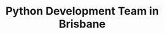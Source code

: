 ---
title: Python Development Team in Brisbane
permalink: /landings/locations/brisbane/developer/python
technology: Python
location: Brisbane
---